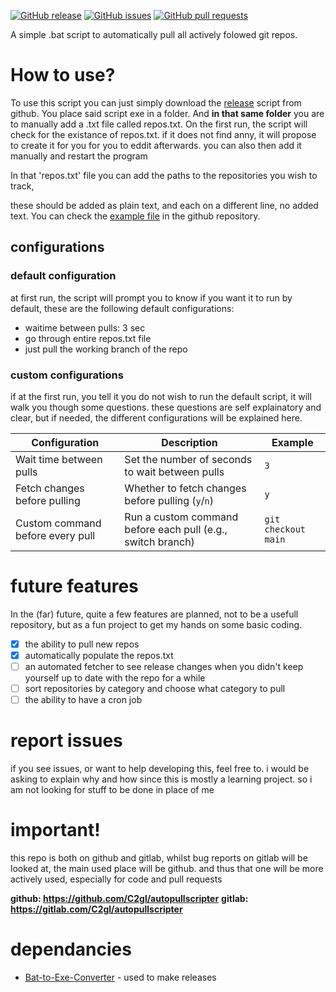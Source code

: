 
[![GitHub release](https://img.shields.io/github/release/c2gl/autopullscripter.svg)](https://github.com/c2gl/autopullscripter/releases)
[![GitHub issues](https://img.shields.io/github/issues/c2gl/autopullscripter.svg)](https://github.com/c2gl/autopullscripter/issues)
[![GitHub pull requests](https://img.shields.io/github/issues-pr/c2gl/autopullscripter.svg)](https://github.com/c2gl/autopullscripter/pulls)

A simple .bat script to automatically pull all actively folowed git repos.

# How to use?
To use this script you can just simply download the [release](https://github.com/C2gl/autopullscripter/releases) script from github. 
You place said script exe in a folder. And **in that same folder** you are to manually add a .txt file called repos.txt.
On the first run, the script will check for the existance of repos.txt. 
if it does not find anny, it will propose to create it for you for you to eddit afterwards. 
you can also then add it manually and restart the program

In that 'repos.txt' file you can add the paths to the repositories you wish to track, 

these should be added as plain text, and each on a different line, no added text. 
You can check the [example file](https://github.com/C2gl/autopullscripter/blob/main/example-repos.txt) in the github repository.

## configurations
### default configuration
at first run, the script will prompt you to know if you want it to run by default, these are the following default configurations:
- waitime between pulls: 3 sec
- go through entire repos.txt file
- just pull the working branch of the repo

### custom configurations
if at the first run, you tell it you do not wish to run the default script, it will walk you though some questions. 
these questions are self explainatory and clear, but if needed, the different configurations will be explained here.

| Configuration                        | Description                                                                                  | Example                  |
|---------------------------------------|----------------------------------------------------------------------------------------------|--------------------------|
| Wait time between pulls               | Set the number of seconds to wait between pulls                                              | `3`                      |
| Fetch changes before pulling          | Whether to fetch changes before pulling (`y`/`n`)                                            | `y`                      |
| Custom command before every pull      | Run a custom command before each pull (e.g., switch branch)                                  | `git checkout main`      |
# future features 
In the (far) future, quite a few features are planned, not to be a usefull repository, but as a fun project to get my hands on some basic coding.

- [X] the ability to pull new repos
- [X] automatically populate the repos.txt
- [ ] an automated fetcher to see release changes when you didn't keep yourself up to date with the repo for a while
- [ ] sort repositories by category and choose what category to pull
- [ ] the ability to have a cron job

# report issues 
if you see issues, or want to help developing this, feel free to.
i would be asking to explain why and how since this is mostly a learning project. so i am not looking for stuff to be done in place of me 

# important! 
this repo is both on github and gitlab, 
whilst bug reports on gitlab will be looked at, the main used place will be github. and thus that one will be more actively used, especially for code and pull requests

**github: https://github.com/C2gl/autopullscripter**
**gitlab: https://gitlab.com/C2gl/autopullscripter**


# dependancies 
- [Bat-to-Exe-Converter](https://github.com/l-urk/Bat-To-Exe-Converter-64-Bit/releases) - used to make releases
